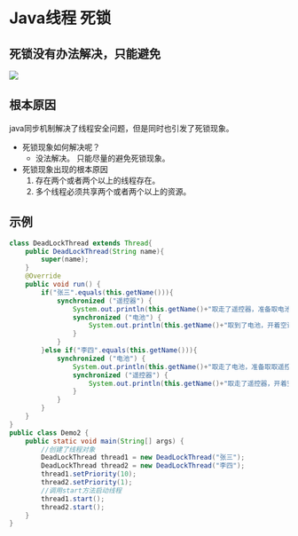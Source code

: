 # Java线程 死锁

## 死锁没有办法解决，只能避免

![](https://eden-notes-pic-hosting.oss-cn-shenzhen.aliyuncs.com/notes/images/20240122005125.png)

## 根本原因

java同步机制解决了线程安全问题，但是同时也引发了死锁现象。

* 死锁现象如何解决呢？
  * 没法解决。 只能尽量的避免死锁现象。
* 死锁现象出现的根本原因
  1. 存在两个或者两个以上的线程存在。
  2. 多个线程必须共享两个或者两个以上的资源。

## 示例

``` java
class DeadLockThread extends Thread{
	public DeadLockThread(String name){
		super(name);
	}
	@Override
	public void run() {
		if("张三".equals(this.getName())){
			synchronized ("遥控器") {
				System.out.println(this.getName()+"取走了遥控器，准备取电池");
				synchronized ("电池") {
					System.out.println(this.getName()+"取到了电池，开着空调爽歪歪的吹着 ！！");
				}
			}
		}else if("李四".equals(this.getName())){
			synchronized ("电池") {
				System.out.println(this.getName()+"取走了电池，准备取取遥控器");
				synchronized ("遥控器") {
					System.out.println(this.getName()+"取走了遥控器，开着空调爽歪歪的吹着 ！！");
				}
			}
		}
	}
}
public class Demo2 {
	public static void main(String[] args) {
		//创建了线程对象
		DeadLockThread thread1 = new DeadLockThread("张三");
		DeadLockThread thread2 = new DeadLockThread("李四");
		thread1.setPriority(10);
		thread2.setPriority(1);
		//调用start方法启动线程
		thread1.start();
		thread2.start();
	}
}
```